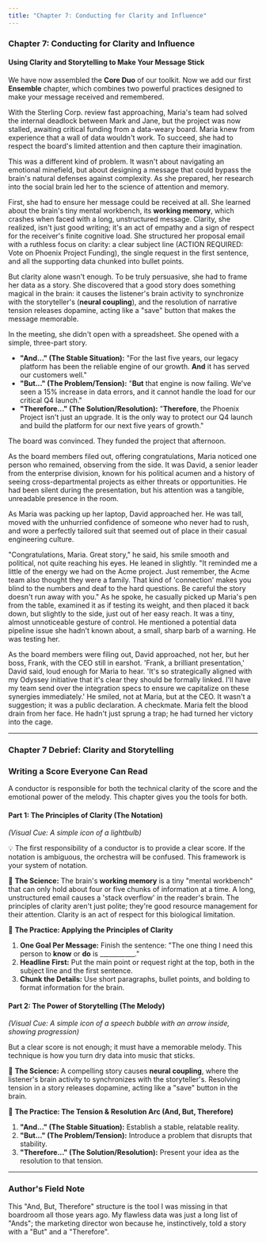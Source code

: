 ```yaml
---
title: "Chapter 7: Conducting for Clarity and Influence"
---
```

### **Chapter 7: Conducting for Clarity and Influence**
#### Using Clarity and Storytelling to Make Your Message Stick

We have now assembled the **Core Duo** of our toolkit. Now we add our first **Ensemble** chapter, which combines two powerful practices designed to make your message received and remembered.

With the Sterling Corp. review fast approaching, Maria's team had solved the internal deadlock between Mark and Jane, but the project was now stalled, awaiting critical funding from a data-weary board. Maria knew from experience that a wall of data wouldn't work. To succeed, she had to respect the board's limited attention and then capture their imagination.

This was a different kind of problem. It wasn't about navigating an emotional minefield, but about designing a message that could bypass the brain's natural defenses against complexity. As she prepared, her research into the social brain led her to the science of attention and memory.

First, she had to ensure her message could be received at all. She learned about the brain's tiny mental workbench, its **working memory**, which crashes when faced with a long, unstructured message. Clarity, she realized, isn't just good writing; it's an act of empathy and a sign of respect for the receiver's finite cognitive load. She structured her proposal email with a ruthless focus on clarity: a clear subject line (ACTION REQUIRED: Vote on Phoenix Project Funding), the single request in the first sentence, and all the supporting data chunked into bullet points.

But clarity alone wasn't enough. To be truly persuasive, she had to frame her data as a story. She discovered that a good story does something magical in the brain: it causes the listener's brain activity to synchronize with the storyteller's (**neural coupling**), and the resolution of narrative tension releases dopamine, acting like a "save" button that makes the message memorable.

In the meeting, she didn't open with a spreadsheet. She opened with a simple, three-part story.

*   **"And..." (The Stable Situation):** "For the last five years, our legacy platform has been the reliable engine of our growth. **And** it has served our customers well."
*   **"But..." (The Problem/Tension):** "**But** that engine is now failing. We've seen a 15% increase in data errors, and it cannot handle the load for our critical Q4 launch."
*   **"Therefore..." (The Solution/Resolution):** "**Therefore**, the Phoenix Project isn't just an upgrade. It is the only way to protect our Q4 launch and build the platform for our next five years of growth."

The board was convinced. They funded the project that afternoon.

As the board members filed out, offering congratulations, Maria noticed one person who remained, observing from the side. It was David, a senior leader from the enterprise division, known for his political acumen and a history of seeing cross-departmental projects as either threats or opportunities. He had been silent during the presentation, but his attention was a tangible, unreadable presence in the room.

As Maria was packing up her laptop, David approached her. He was tall, moved with the unhurried confidence of someone who never had to rush, and wore a perfectly tailored suit that seemed out of place in their casual engineering culture.

"Congratulations, Maria. Great story," he said, his smile smooth and political, not quite reaching his eyes. He leaned in slightly. "It reminded me a little of the energy we had on the Acme project. Just remember, the Acme team also thought they were a family. That kind of 'connection' makes you blind to the numbers and deaf to the hard questions. Be careful the story doesn't run away with you." As he spoke, he casually picked up Maria's pen from the table, examined it as if testing its weight, and then placed it back down, but slightly to the side, just out of her easy reach. It was a tiny, almost unnoticeable gesture of control. He mentioned a potential data pipeline issue she hadn't known about, a small, sharp barb of a warning. He was testing her.

As the board members were filing out, David approached, not her, but her boss, Frank, with the CEO still in earshot. 'Frank, a brilliant presentation,' David said, loud enough for Maria to hear. 'It's so strategically aligned with my Odyssey initiative that it's clear they should be formally linked. I'll have my team send over the integration specs to ensure we capitalize on these synergies immediately.' He smiled, not at Maria, but at the CEO. It wasn't a suggestion; it was a public declaration. A checkmate. Maria felt the blood drain from her face. He hadn't just sprung a trap; he had turned her victory into the cage.

---
### **Chapter 7 Debrief: Clarity and Storytelling**

### Writing a Score Everyone Can Read

A conductor is responsible for both the technical clarity of the score and the emotional power of the melody. This chapter gives you the tools for both.

#### **Part 1: The Principles of Clarity (The Notation)**
*(Visual Cue: A simple icon of a lightbulb)*

💡 The first responsibility of a conductor is to provide a clear score. If the notation is ambiguous, the orchestra will be confused. This framework is your system of notation.

🧠 **The Science:** The brain's **working memory** is a tiny "mental workbench" that can only hold about four or five chunks of information at a time. A long, unstructured email causes a 'stack overflow' in the reader's brain. The principles of clarity aren't just polite; they're good resource management for their attention. Clarity is an act of respect for this biological limitation.

🔧 **The Practice: Applying the Principles of Clarity**
1.  **One Goal Per Message:** Finish the sentence: "The one thing I need this person to **know** or **do** is ___________."
2.  **Headline First:** Put the main point or request right at the top, both in the subject line and the first sentence.
3.  **Chunk the Details:** Use short paragraphs, bullet points, and bolding to format information for the brain.

#### **Part 2: The Power of Storytelling (The Melody)**
*(Visual Cue: A simple icon of a speech bubble with an arrow inside, showing progression)*

But a clear score is not enough; it must have a memorable melody. This technique is how you turn dry data into music that sticks.

🧠 **The Science:** A compelling story causes **neural coupling**, where the listener's brain activity to synchronizes with the storyteller's. Resolving tension in a story releases dopamine, acting like a "save" button in the brain.

🔧 **The Practice: The Tension & Resolution Arc (And, But, Therefore)**
1.  **"And..." (The Stable Situation):** Establish a stable, relatable reality.
2.  **"But..." (The Problem/Tension):** Introduce a problem that disrupts that stability.
3.  **"Therefore..." (The Solution/Resolution):** Present your idea as the resolution to that tension.

---
### **Author's Field Note**

This "And, But, Therefore" structure is the tool I was missing in that boardroom all those years ago. My flawless data was just a long list of "Ands"; the marketing director won because he, instinctively, told a story with a "But" and a "Therefore".
      